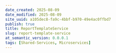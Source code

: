 ```yaml
---
date_created: 2025-08-09
date_modified: 2025-08-09
site_uuid: a105dec8-fa9c-4bbf-b970-49e4ac0ffbd7
publish: true
title: ReportTemplateService
slug: report-template-service
at_semantic_version: 0.0.0.1
tags: [Shared-Services, Microservices]
---
```

